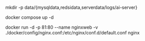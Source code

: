 mkdir -p data/{mysqldata,redsidata,serverdata/logs/ai-server}

docker compose up -d

docker run -d -p 81:80 --name nginxweb -v ./docker/config/nginx.conf:/etc/nginx/conf.d/default.conf nginx 